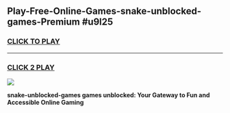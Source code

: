 
## Play-Free-Online-Games-snake-unblocked-games-Premium #u9l25
<h3>
<a href="https://premium.freeplayer.one?title=snake-unblocked-games&ref=8M">CLICK TO PLAY</a></h3>
<hr>

<h3>
<a href="https://premium.freeplayer.one?title=snake-unblocked-games&ref=8M">CLICK 2 PLAY</a>
  
</h3>

<a href="https://premium.freeplayer.one?title=snake-unblocked-games&ref=8M"><img src="https://clearcache.store/games.png"></a>


**snake-unblocked-games games unblocked: Your Gateway to Fun and Accessible Online Gaming**
